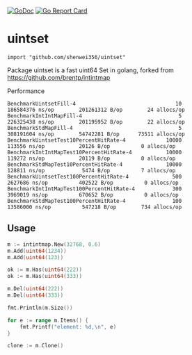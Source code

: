 [![GoDoc](https://godoc.org/github.com/shenwei356/uintset?status.svg)](https://godoc.org/github.com/shenwei356/uintset)
[![Go Report Card](https://goreportcard.com/badge/github.com/shenwei356/uintset)](https://goreportcard.com/report/github.com/shenwei356/uintset)

# uintset

    import "github.com/shenwei356/uintset"

Package uintset is a fast uint64 Set in golang, forked from https://github.com/brentp/intintmap


Performance

```
BenchmarkUintsetFill-4                                10         186584376 ns/op        201261312 B/op        24 allocs/op
BenchmarkIntIntMapFill-4                               5         226325438 ns/op        201195952 B/op        22 allocs/op
BenchmarkStdMapFill-4                                  5         308191604 ns/op        54742281 B/op      73511 allocs/op
BenchmarkUintsetTest10PercentHitRate-4             10000            113556 ns/op           20126 B/op          0 allocs/op
BenchmarkIntIntMapTest10PercentHitRate-4           10000            119272 ns/op           20119 B/op          0 allocs/op
BenchmarkStdMapTest10PercentHitRate-4              10000            128811 ns/op            5474 B/op          7 allocs/op
BenchmarkUintsetTest100PercentHitRate-4              500           2627686 ns/op          402522 B/op          0 allocs/op
BenchmarkIntIntMapTest100PercentHitRate-4            300           3969019 ns/op          670652 B/op          0 allocs/op
BenchmarkStdMapTest100PercentHitRate-4               100          13586000 ns/op          547218 B/op        734 allocs/op
```

## Usage

```go
m := intintmap.New(32768, 0.6)
m.Add(uint64(1234))
m.Add(uint64(123))

ok := m.Has(uint64(222))
ok := m.Has(uint64(333))

m.Del(uint64(222))
m.Del(uint64(333))

fmt.Println(m.Size())

for e := range m.Items() {
    fmt.Printf("element: %d,\n", e)
}

clone := m.Clone()
```
